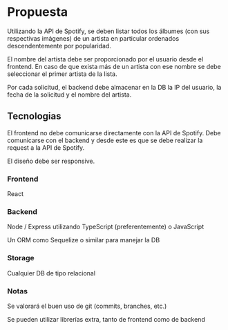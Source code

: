 # Propuesta

Utilizando la API de Spotify, se deben listar todos los álbumes (con sus respectivas imágenes) de un artista en particular ordenados descendentemente por popularidad.

El nombre del artista debe ser proporcionado por el usuario desde el frontend. En caso de que exista más de un artista con ese nombre se debe seleccionar el primer artista de la lista.

Por cada solicitud, el backend debe almacenar en la DB la IP del usuario, la fecha de la solicitud y el nombre del artista.

## Tecnologias

El frontend no debe comunicarse directamente con la API de Spotify. Debe comunicarse con el backend y desde este es que se debe realizar la request a la API de Spotify.

El diseño debe ser responsive.

  

### Frontend

React

  

### Backend

Node / Express utilizando TypeScript (preferentemente) o JavaScript

Un ORM como Sequelize o similar para manejar la DB

  

### Storage

Cualquier DB de tipo relacional

  

### Notas

Se valorará el buen uso de git (commits, branches, etc.)

Se pueden utilizar librerías extra, tanto de frontend como de backend